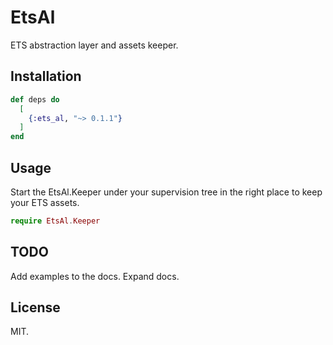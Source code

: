 # EtsAl

ETS abstraction layer and assets keeper.

## Installation

```elixir
def deps do
  [
    {:ets_al, "~> 0.1.1"}
  ]
end
```

## Usage

Start the EtsAl.Keeper under your supervision tree in the right place to keep your ETS assets.

```elixir
require EtsAl.Keeper
```

## TODO

Add examples to the docs.
Expand docs.

## License

MIT.
